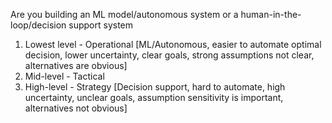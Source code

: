 Are you building an ML model/autonomous system or a human-in-the-loop/decision support system

1. Lowest level - Operational [ML/Autonomous, easier to automate optimal decision, lower uncertainty, clear goals, strong assumptions not clear, alternatives are obvious]
2. Mid-level - Tactical 
3. High-level - Strategy [Decision support, hard to automate, high uncertainty, unclear goals, assumption sensitivity is important, alternatives not obvious]
